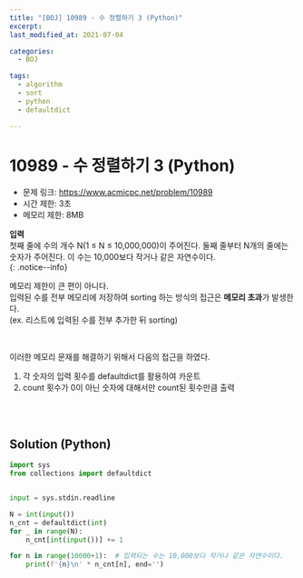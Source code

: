 ```yaml
---
title: "[BOJ] 10989 - 수 정렬하기 3 (Python)"
excerpt: 
last_modified_at: 2021-07-04

categories:
  - BOJ

tags:
  - algorithm
  - sort
  - python
  - defaultdict

---
```


# 10989 - 수 정렬하기 3 (Python)

- 문제 링크: <https://www.acmicpc.net/problem/10989>
- 시간 제한: 3초
- 메모리 제한: 8MB


**입력**  
첫째 줄에 수의 개수 N(1 ≤ N ≤ 10,000,000)이 주어진다. 둘째 줄부터 N개의 줄에는 숫자가 주어진다. 이 수는 10,000보다 작거나 같은 자연수이다.  
{: .notice--info}

메모리 제한이 큰 편이 아니다.  
입력된 수를 전부 메모리에 저장하여 sorting 하는 방식의 접근은 **메모리 초과**가 발생한다.  
(ex. 리스트에 입력된 수를 전부 추가한 뒤 sorting)

<br>

이러한 메모리 문재를 해결하기 위해서 다음의 접근을 하였다.  

1. 각 숫자의 입력 횟수를 defaultdict를 활용하여 카운트
2. count 횟수가 0이 아닌 숫자에 대해서만 count된 횟수만큼 출력

<br><br>

## Solution (Python)

```python
import sys
from collections import defaultdict


input = sys.stdin.readline

N = int(input())
n_cnt = defaultdict(int)
for _ in range(N):
    n_cnt[int(input())] += 1

for n in range(10000+1):  # 입력되는 수는 10,000보다 작거나 같은 자연수이다.
    print(f'{n}\n' * n_cnt[n], end='')
```
